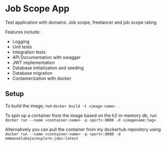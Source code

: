 # Job Scope App 
Test application with domains: Job scope, freelancer and job scope rating

Features include:
- Logging
- Unit tests
- Integration tests
- API Documentation with swagger
- JWT implementation
- Database initialization and seeding
- Database migration
- Containerization with docker

## Setup
To build the image, run `docker build -t <image-name> .`

To spin up a container from the image based on the h2 in-memory db, run `docker run --name <container-name> -p <port>:8080 -d <imagename:tag>`

Alternatively you can pull the container from my dockerhub repository using `docker run --name <container-name> -p <port>:8080 -d emmanuelabajo/explore-jobs:latest`
